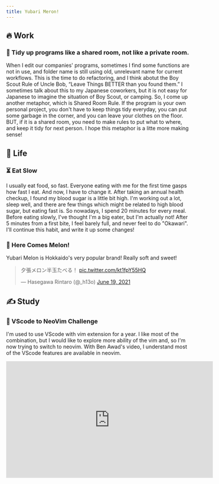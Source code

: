 ```yaml
---
title: Yubari Meron!
---
```


## 🔥 Work

### 🧹 Tidy up programs like a shared room, not like a private room.

When I edit our companies' programs, sometimes I find some functions are not in use, and folder name is still using old, unrelevant name for current workflows. This is the time to do refactoring, and I think abotut the Boy Scout Rule of Uncle Bob, “Leave Things BETTER than you found them.” I sometimes talk about this to my Japanese coworkers, but it is not easy for Japanese to imagine the situation of Boy Scout, or camping. So, I come up another metaphor, which is Shared Room Rule. If the program is your own personal project, you don't have to keep things tidy everyday, you can put some garbage in the corner, and you can leave your clothes on the floor. BUT, if it is a shared room, you need to make rules to put what to where, and keep it tidy for next person. I hope this metaphor is a litte more making sense!

## 🌱 Life

### ⏳ Eat Slow

I usually eat food, so fast. Everyone eating with me for the first time gasps how fast I eat. And now, I have to change it. After taking an annual health checkup, I found my blood sugar is a little bit high. I'm working out a lot, sleep well, and there are few things which might be related to high blood sugar, but eating fast is. So nowadays, I spend 20 minutes for every meal. Before eating slowly, I've thought I'm a big eater, but I'm actually not! After 5 minutes from a first bite, I feel barely full, and never feel to do "Okawari". I'll continue this habit, and write it up some changes!  

### 🍈 Here Comes Melon!
Yubari Melon is Hokkaido's very popular brand! Really soft and sweet!

<blockquote class="twitter-tweet"><p lang="ja" dir="ltr">夕張メロン半玉たべる！ <a href="https://t.co/kt1fpY55HQ">pic.twitter.com/kt1fpY55HQ</a></p>&mdash; Hasegawa Rintaro (@_h13o) <a href="https://twitter.com/_h13o/status/1406222105134321666?ref_src=twsrc%5Etfw">June 19, 2021</a></blockquote> <script async src="https://platform.twitter.com/widgets.js" charset="utf-8"></script>

## ✍ Study

### 📝 VScode to NeoVim Challenge
I'm used to use VScode with vim extension for a year. I like most of the combination, but I would like to explore more ability of the vim and, so I'm now trying to switch to neovim. With Ben Awad's video, I understand most of the VScode features are available in neovim.
<iframe width="560" height="315" src="https://www.youtube.com/embed/gnupOrSEikQ" title="YouTube video player" frameborder="0" allow="accelerometer; autoplay; clipboard-write; encrypted-media; gyroscope; picture-in-picture" allowfullscreen></iframe>

